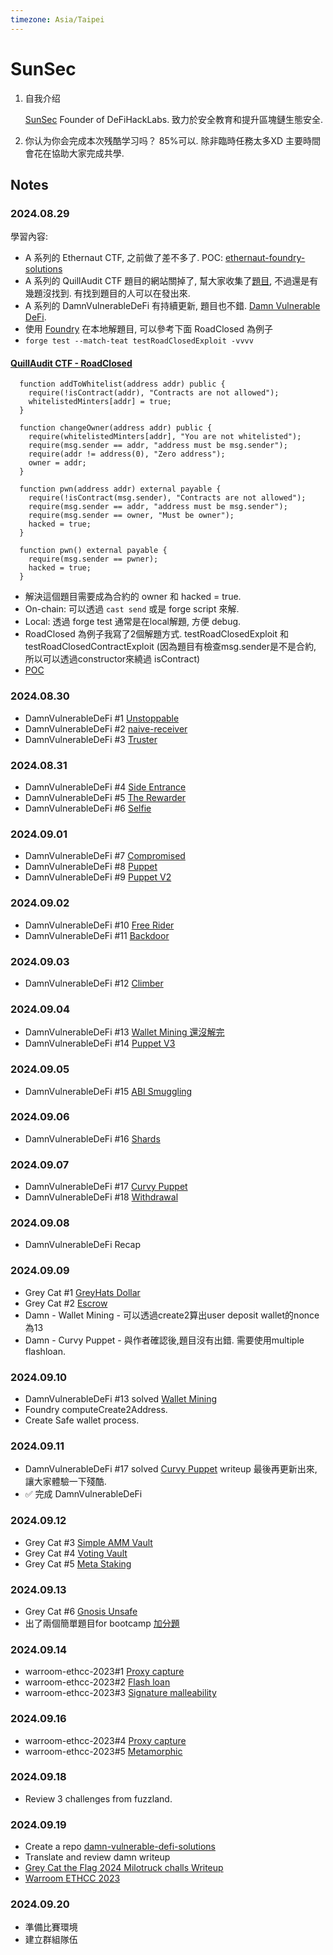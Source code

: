 ```yaml
---
timezone: Asia/Taipei
---
```



# SunSec

1. 自我介绍
   
   [SunSec](https://x.com/1nf0s3cpt) Founder of DeFiHackLabs. 致力於安全教育和提升區塊鏈生態安全.
2. 你认为你会完成本次残酷学习吗？
   85%可以. 除非臨時任務太多XD 主要時間會花在協助大家完成共學.

## Notes

<!-- Content_START -->

### 2024.08.29

學習內容: 
- A 系列的 Ethernaut CTF, 之前做了差不多了. POC: [ethernaut-foundry-solutions](https://github.com/SunWeb3Sec/ethernaut-foundry-solutions)
- A 系列的 QuillAudit CTF 題目的網站關掉了, 幫大家收集了[題目](./Writeup/SunSec/src/QuillCTF/), 不過還是有幾題沒找到. 有找到題目的人可以在發出來.
- A 系列的 DamnVulnerableDeFi 有持續更新, 題目也不錯. [Damn Vulnerable DeFi](https://github.com/theredguild/damn-vulnerable-defi/tree/v4.0.0).
- 使用 [Foundry](https://book.getfoundry.sh/) 在本地解題目, 可以參考下面 RoadClosed 為例子
- ``forge test --match-teat testRoadClosedExploit -vvvv``
#### [QuillAudit CTF - RoadClosed](./Writeup/SunSec/QuillCTF/test/RoadClosed.t.sol)
```
  function addToWhitelist(address addr) public {
    require(!isContract(addr), "Contracts are not allowed");
    whitelistedMinters[addr] = true;
  }

  function changeOwner(address addr) public {
    require(whitelistedMinters[addr], "You are not whitelisted");
    require(msg.sender == addr, "address must be msg.sender");
    require(addr != address(0), "Zero address");
    owner = addr;
  }

  function pwn(address addr) external payable {
    require(!isContract(msg.sender), "Contracts are not allowed");
    require(msg.sender == addr, "address must be msg.sender");
    require(msg.sender == owner, "Must be owner");
    hacked = true;
  }

  function pwn() external payable {
    require(msg.sender == pwner);
    hacked = true;
  }
```
- 解決這個題目需要成為合約的 owner 和 hacked = true.
- On-chain: 可以透過 ``cast send`` 或是 forge script 來解.
- Local: 透過 forge test 通常是在local解題, 方便 debug.
- RoadClosed 為例子我寫了2個解題方式. testRoadClosedExploit 和 testRoadClosedContractExploit (因為題目有檢查msg.sender是不是合約, 所以可以透過constructor來繞過 isContract)
- [POC](./Writeup/SunSec/test/QuillCTF/RoadClosed.t.sol) 

### 2024.08.30
- DamnVulnerableDeFi #1 [Unstoppable](./Writeup/SunSec/damn-vulnerable-defi-writeup.md#unstoppable)
- DamnVulnerableDeFi #2 [naive-receiver](./Writeup/SunSec/damn-vulnerable-defi-writeup.md#naive-receiver)
- DamnVulnerableDeFi #3 [Truster](./Writeup/SunSec/damn-vulnerable-defi-writeup.md#truster)

### 2024.08.31
- DamnVulnerableDeFi #4 [Side Entrance](./Writeup/SunSec/damn-vulnerable-defi-writeup.md#side-entrance)
- DamnVulnerableDeFi #5 [The Rewarder](./Writeup/SunSec/damn-vulnerable-defi-writeup.md#the-rewarder)
- DamnVulnerableDeFi #6 [Selfie](./Writeup/SunSec/damn-vulnerable-defi-writeup.md#selfie)

### 2024.09.01
- DamnVulnerableDeFi #7 [Compromised](./Writeup/SunSec/damn-vulnerable-defi-writeup.md#compromised)
- DamnVulnerableDeFi #8 [Puppet](./Writeup/SunSec/damn-vulnerable-defi-writeup.md#puppet)
- DamnVulnerableDeFi #9 [Puppet V2](./Writeup/SunSec/damn-vulnerable-defi-writeup.md#puppet-v2)

### 2024.09.02
- DamnVulnerableDeFi #10 [Free Rider](./Writeup/SunSec/damn-vulnerable-defi-writeup.md#free-rider)
- DamnVulnerableDeFi #11 [Backdoor](./Writeup/SunSec/damn-vulnerable-defi-writeup.md#backdoor)

### 2024.09.03
- DamnVulnerableDeFi #12 [Climber](./Writeup/SunSec/damn-vulnerable-defi-writeup.md#climber)

### 2024.09.04
- DamnVulnerableDeFi #13 [Wallet Mining 還沒解完](./Writeup/SunSec/damn-vulnerable-defi-writeup.md#wallet-mining-還沒解完)
- DamnVulnerableDeFi #14 [Puppet V3](./Writeup/SunSec/damn-vulnerable-defi-writeup.md#puppet-v3)

### 2024.09.05
- DamnVulnerableDeFi #15 [ABI Smuggling](./Writeup/SunSec/damn-vulnerable-defi-writeup.md#abi-smuggling)

### 2024.09.06
- DamnVulnerableDeFi #16 [Shards](./Writeup/SunSec/damn-vulnerable-defi-writeup.md#shards)

### 2024.09.07
- DamnVulnerableDeFi #17 [Curvy Puppet](./Writeup/SunSec/damn-vulnerable-defi-writeup.md#curvy-puppet)
- DamnVulnerableDeFi #18 [Withdrawal](./Writeup/SunSec/damn-vulnerable-defi-writeup.md#withdrawal)

### 2024.09.08
- DamnVulnerableDeFi Recap

### 2024.09.09
- Grey Cat #1 [GreyHats Dollar](./Writeup/SunSec/greyhats-milotruck.md#greyhats-dollar)
- Grey Cat #2 [Escrow](./Writeup/SunSec/greyhats-milotruck.md#escrow)
- Damn - Wallet Mining - 可以透過create2算出user deposit wallet的nonce為13
- Damn - Curvy Puppet - 與作者確認後,題目沒有出錯. 需要使用multiple flashloan.

### 2024.09.10
- DamnVulnerableDeFi #13 solved [Wallet Mining](./Writeup/SunSec/damn-vulnerable-defi-writeup.md#wallet-mining)
- Foundry computeCreate2Address.
- Create Safe wallet process.

### 2024.09.11
- DamnVulnerableDeFi #17 solved [Curvy Puppet](./Writeup/SunSec/damn-vulnerable-defi-writeup.md#curvy-puppet) writeup 最後再更新出來, 讓大家體驗一下殘酷.
- ✅ 完成 DamnVulnerableDeFi

### 2024.09.12
- Grey Cat #3 [Simple AMM Vault](./Writeup/SunSec/greyhats-milotruck.md#simple-amm-vault)
- Grey Cat #4 [Voting Vault](./Writeup/SunSec/greyhats-milotruck.md#voting-vault)
- Grey Cat #5 [Meta Staking](./Writeup/SunSec/greyhats-milotruck.md#meta-staking)

### 2024.09.13
- Grey Cat #6 [Gnosis Unsafe](./Writeup/SunSec/greyhats-milotruck.md#gnosis-unsafe)
- 出了兩個簡單題目for bootcamp [加分題](https://hackmd.io/@SunWeb3Sec/SJIZhzbaC)

### 2024.09.14
- warroom-ethcc-2023#1 [Proxy capture](./Writeup/SunSec/warroom-ethcc-2023.md#task-1---proxy-capture-15-points)
- warroom-ethcc-2023#2 [Flash loan](./Writeup/SunSec/warroom-ethcc-2023.md#task-2---flash-loan-25-points)
- warroom-ethcc-2023#3 [Signature malleability](./Writeup/SunSec/warroom-ethcc-2023.md#task-3---signature-malleability-30-points)

### 2024.09.16
- warroom-ethcc-2023#4 [Proxy capture](./Writeup/SunSec/warroom-ethcc-2023.md#task-4---access-control-35-points)
- warroom-ethcc-2023#5 [Metamorphic](./Writeup/SunSec/warroom-ethcc-2023.md#bonus-task---metamorphic-10-points)

### 2024.09.18
- Review 3 challenges from fuzzland.

 ### 2024.09.19
- Create a repo [damn-vulnerable-defi-solutions](https://github.com/SunWeb3Sec/damn-vulnerable-defi-solutions)
- Translate and review damn writeup
- [Grey Cat the Flag 2024 Milotruck challs Writeup](https://hackmd.io/@SunWeb3Sec/Syyktk2n0)
- [Warroom ETHCC 2023](https://hackmd.io/@SunWeb3Sec/SyHsLzXpA)
  
 ### 2024.09.20
- 準備比賽環境
- 建立群組隊伍
  
<!-- Content_END -->
